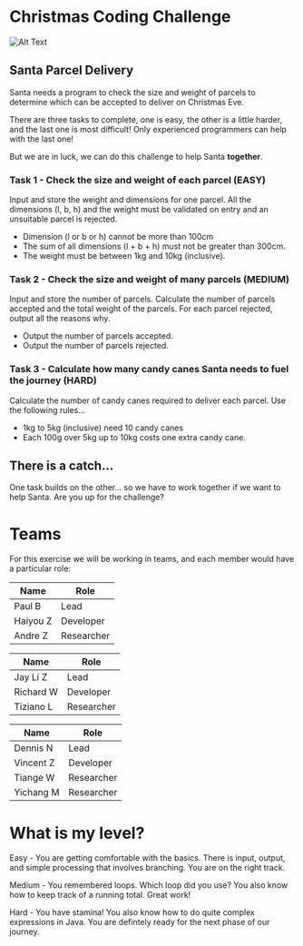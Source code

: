 # Christmas Coding Challenge

![Alt Text](https://media.giphy.com/media/l0MYN7mdvcZBBpEly/giphy.gif)

## Santa Parcel Delivery

Santa needs a program to check the size and weight of parcels to determine which can be accepted to deliver on Christmas Eve. 

There are three tasks to complete, one is easy, the other is a little harder, and the last one is most difficult! Only experienced programmers can help with the last one!

But we are in luck, we can do this challenge to help Santa **together**.

### Task 1 - Check the size and weight of each parcel (EASY)

Input and store the weight and dimensions for one parcel. All the dimensions (l, b, h) and the weight must be validated on entry and an unsuitable parcel is rejected.

- Dimension (l or b or h) cannot be more than 100cm
- The sum of all dimensions (l + b + h) must not be greater than 300cm.
- The weight must be between 1kg and 10kg (inclusive).

### Task 2 - Check the size and weight of many parcels (MEDIUM)

Input and store the number of parcels. Calculate the number of parcels accepted and the total weight of the parcels. For each parcel rejected, output all the reasons why.

- Output the number of parcels accepted.
- Output the number of parcels rejected.

### Task 3 - Calculate how many candy canes Santa needs to fuel the journey (HARD)

Calculate the number of candy canes required to deliver each parcel. Use the following rules...

- 1kg to 5kg (inclusive) need 10 candy canes
- Each 100g over 5kg up to 10kg costs one extra candy cane.

## There is a catch...

One task builds on the other... so we have to work together if we want to help Santa. Are you up for the challenge?

# Teams

For this exercise we will be working in teams, and each member would have a particular role:

| Name        | Role        |
| ----------- | ------------|
| Paul B      | Lead        |
| Haiyou Z    | Developer   |
| Andre Z     | Researcher  |

| Name        | Role        |
| ----------- | ------------|
| Jay Li Z    | Lead        |
| Richard W   | Developer   |
| Tiziano L   | Researcher  |

| Name        | Role        |
| ----------- | ------------|
| Dennis N    | Lead        |
| Vincent Z   | Developer   |
| Tiange W    | Researcher  |
| Yichang M   | Researcher  |

# What is my level?

Easy - You are getting comfortable with the basics. There is input, output, and simple processing that involves branching. You are on the right track.

Medium - You remembered loops. Which loop did you use? You also know how to keep track of a running total. Great work!

Hard - You have stamina! You also know how to do quite complex expressions in Java. You are defintely ready for the next phase of our journey.

